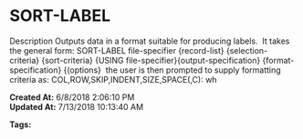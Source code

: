 # SORT-LABEL

Description Outputs data in a format suitable for producing labels.  It takes the general form: SORT-LABEL file-specifier {record-list} {selection-criteria} {sort-criteria} {USING file-specifier}{output-specification} {format-specification} {(options}  the user is then prompted to supply formatting criteria as: COL,ROW,SKIP,INDENT,SIZE,SPACE(,C): wh  

**Created At:** 6/8/2018 2:06:10 PM  
**Updated At:** 7/13/2018 10:13:40 AM  

**Tags:**
<badge text='jql' vertical='middle' />
